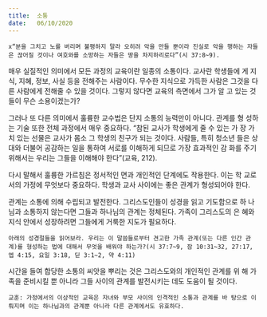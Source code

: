 ```yaml
---
title:  소통
date:   06/10/2020
---
```


`x“분을 그치고 노를 버리며 불평하지 말라 오히려 악을 만들 뿐이라 진실로 악을 행하는 자들은 끊어질 것이나 여호와를 소망하는 자들은 땅을 차지하리로다”(시 37:8~9).`

매우 실질적인 의미에서 모든 과정의 교육이란 일종의 소통이다. 교사란 학생들에 게 지식, 지혜, 정보, 사실 등을 전해주는 사람이다. 무수한 지식으로 가득한 사람은 그것을 다른 사람에게 전해줄 수 있을 것이다. 그렇지 않다면 교육의 측면에서 그가 알 고 있는 것들이 무슨 소용이겠는가?

그러나 또 다른 의미에서 훌륭한 교수법은 단지 소통의 능력만이 아니다. 관계를 형 성하는 기술 또한 전체 과정에서 매우 중요하다. “참된 교사가 학생에게 줄 수 있는 가 장 가치 있는 선물은 교사가 몸소 그 학생의 친구가 되는 것이다. 사람들, 특히 청소년 들은 상대와 더불어 공감하는 일을 통하여 서로를 이해하게 되므로 가장 효과적인 감 화를 주기 위해서는 우리는 그들을 이해해야 한다”(교육, 212).

다시 말해서 훌륭한 가르침은 정서적인 면과 개인적인 단계에도 작용한다. 이는 학 교로서의 가정에 무엇보다 중요하다. 학생과 교사 사이에는 좋은 관계가 형성되어야 한다.

관계는 소통에 의해 수립되고 발전한다. 그리스도인들이 성경을 읽고 기도함으로 하 나님과 소통하지 않는다면 그들과 하나님의 관계는 정체된다. 가족이 그리스도의 은 혜와 지식 안에서 성장하려면 그들에게 거룩한 지도가 필요하다.

`아래의 성경절들을 읽어보라. 우리는 이 말씀들로부터 견고한 가족 관계(또는 다른 인간 관계)를 형성하는 법에 대해서 무엇을 배워야 하는가?(시 37:7~9, 잠 10:31~32, 27:17, 엡 4:15, 요일 3:18, 딛 3:1~2, 약 4:11)`

시간을 들여 합당한 소통의 씨앗을 뿌리는 것은 그리스도와의 개인적인 관계를 위 해 가족을 준비시킬 뿐 아니라 그들 사이의 관계를 발전시키는 데도 도움이 될 것이다.

`교훈: 가정에서의 이상적인 교육은 자녀와 부모 사이의 인격적인 소통과 관계를 바 탕으로 이뤄지며 이는 하나님과의 관계뿐 아니라 다른 관계에서도 유효하다.`